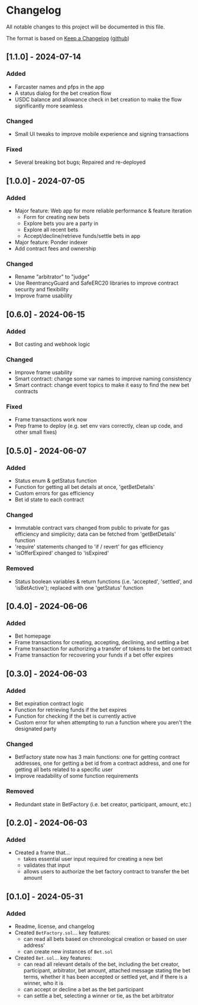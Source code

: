 # Changelog

All notable changes to this project will be documented in this file.

The format is based on [Keep a Changelog](https://keepachangelog.com/en/1.1.0/) ([github](https://github.com/olivierlacan/keep-a-changelog/tree/main))

## [1.1.0] - 2024-07-14

### Added

- Farcaster names and pfps in the app
- A status dialog for the bet creation flow
- USDC balance and allowance check in bet creation to make the flow significantly more seamless

### Changed

- Small UI tweaks to improve mobile experience and signing transactions

### Fixed

- Several breaking bot bugs; Repaired and re-deployed

## [1.0.0] - 2024-07-05

### Added

- Major feature: Web app for more reliable performance & feature iteration
  - Form for creating new bets
  - Explore bets you are a party in
  - Explore all recent bets
  - Accept/decline/retrieve funds/settle bets in app
- Major feature: Ponder indexer
- Add contract fees and ownership

### Changed

- Rename "arbitrator" to "judge"
- Use ReentrancyGuard and SafeERC20 libraries to improve contract security and flexibility
- Improve frame usability

## [0.6.0] - 2024-06-15

### Added

- Bot casting and webhook logic

### Changed

- Improve frame usability
- Smart contract: change some var names to improve naming consistency
- Smart contract: change event topics to make it easy to find the new bet contracts

### Fixed

- Frame transactions work now
- Prep frame to deploy (e.g. set env vars correctly, clean up code, and other small fixes)

## [0.5.0] - 2024-06-07

### Added

- Status enum & getStatus function
- Function for getting all bet details at once, 'getBetDetails'
- Custom errors for gas efficiency
- Bet id state to each contract

### Changed

- Immutable contract vars changed from public to private for gas efficiency and simplicity; data can be fetched from 'getBetDetails' function
- 'require' statements changed to 'if / revert' for gas efficiency
- 'isOfferExpired' changed to 'isExpired'

### Removed

- Status boolean variables & return functions (i.e. 'accepted', 'settled', and 'isBetActive'); replaced with one 'getStatus' function

## [0.4.0] - 2024-06-06

### Added

- Bet homepage
- Frame transactions for creating, accepting, declining, and settling a bet
- Frame transaction for authorizing a transfer of tokens to the bet contract
- Frame transaction for recovering your funds if a bet offer expires

## [0.3.0] - 2024-06-03

### Added

- Bet expiration contract logic
- Function for retrieving funds if the bet expires
- Function for checking if the bet is currently active
- Custom error for when attempting to run a function where you aren't the designated party

### Changed

- BetFactory state now has 3 main functions: one for getting contract addresses, one for getting a bet id from a contract address, and one for getting all bets related to a specific user
- Improve readability of some function requirements

### Removed

- Redundant state in BetFactory (i.e. bet creator, participant, amount, etc.)

## [0.2.0] - 2024-06-03

### Added

- Created a frame that...
  - takes essential user input required for creating a new bet
  - validates that input
  - allows users to authorize the bet factory contract to transfer the bet amount

## [0.1.0] - 2024-05-31

### Added

- Readme, license, and changelog
- Created `BetFactory.sol`... key features:
  - can read all bets based on chronological creation or based on user address'
  - can create new instances of `Bet.sol`
- Created `Bet.sol`... key features:
  - can read all relevant details of the bet, including the bet creator, participant, arbitrator, bet amount, attached message stating the bet terms, whether it has been accepted or settled yet, and if there is a winner, who it is
  - can accept or decline a bet as the bet participant
  - can settle a bet, selecting a winner or tie, as the bet arbitrator

